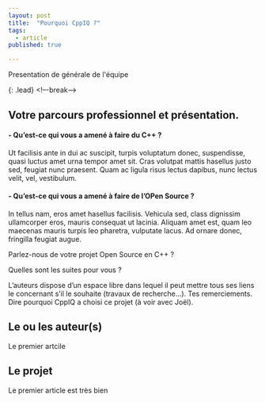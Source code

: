 ```yaml
---
layout: post
title:  "Pourquoi CppIQ ?"
tags:
  - article
published: true

---
```

Presentation de générale de l'équipe

{: .lead}
<!–-break-–>

## Votre parcours professionnel et présentation.

#### - Qu’est-ce qui vous a amené à faire du C++ ?

Ut facilisis ante in dui ac suscipit, turpis voluptatum donec, suspendisse, quasi luctus amet urna tempor amet sit. Cras volutpat mattis hasellus justo sed, feugiat nunc praesent. Quam ac ligula risus lectus dapibus, nunc lectus velit, vel, vestibulum.

#### - Qu’est-ce qui vous a amené à faire de l’OPen Source ?

In tellus nam, eros amet hasellus facilisis. Vehicula sed, class dignissim ullamcorper eros, mauris consequat ut lacinia. Aliquam amet est, quam leo maecenas mauris turpis leo pharetra, vulputate lacus. Ad ornare donec, fringilla feugiat augue.

Parlez-nous de votre projet Open Source en C++ ?

Quelles sont les suites pour vous ?

L’auteurs dispose d’un espace libre dans lequel il peut mettre tous ses liens le concernant s’il le souhaite (travaux de recherche…).
Tes remerciements.
Dire pourquoi CppIQ a choisi ce projet (à voir avec Joël).

## Le ou les auteur(s)
Le premier artcile

## Le projet
Le premier article est très bien
